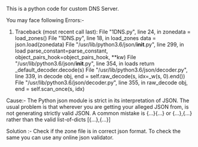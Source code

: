 This is a python code for custom DNS Server. 

You may face following Errors:- 

1. Traceback (most recent call last):
  File "1DNS.py", line 24, in <module>
    zonedata = load_zones()
  File "1DNS.py", line 18, in load_zones
    data = json.load(zonedata)
  File "/usr/lib/python3.6/json/__init__.py", line 299, in load
    parse_constant=parse_constant, object_pairs_hook=object_pairs_hook, **kw)
  File "/usr/lib/python3.6/json/__init__.py", line 354, in loads
    return _default_decoder.decode(s)
  File "/usr/lib/python3.6/json/decoder.py", line 339, in decode
    obj, end = self.raw_decode(s, idx=_w(s, 0).end())
  File "/usr/lib/python3.6/json/decoder.py", line 355, in raw_decode
    obj, end = self.scan_once(s, idx)

Cause:-  The Python json module is strict in its interpretation of JSON. The usual problem is that wherever you are getting your alleged JSON from, is not generating strictly valid JSON. A common mistake is {...}{...} or {...},{...} rather than the valid list-of-dicts [{...},{...}]

Solution :- Check if the zone file is in correct json format. To check the same you can use any online json validator.
